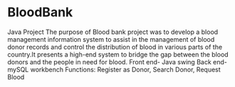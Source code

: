 # BloodBank
Java Project
The purpose of Blood bank project was to develop a blood management information system to assist in the management of blood donor records and control the distribution of blood in various parts of the country.It presents a high-end system to bridge the gap between the blood donors and the people in need for blood.
Front end- Java swing
Back end- mySQL workbench
Functions:
Register as Donor, Search Donor, Request Blood
